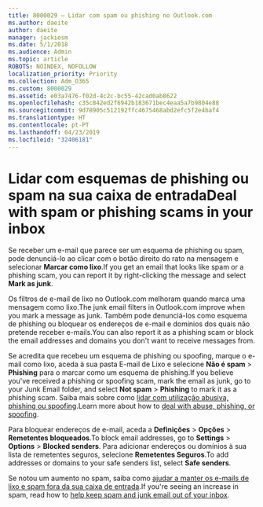 ```yaml
---
title: 8000029 – Lidar com spam ou phishing no Outlook.com
ms.author: daeite
author: daeite
manager: jackiesm
ms.date: 5/1/2018
ms.audience: Admin
ms.topic: article
ROBOTS: NOINDEX, NOFOLLOW
localization_priority: Priority
ms.collection: Adm_O365
ms.custom: 8000029
ms.assetid: e03a7476-f02d-4c2c-bc55-42cad0ab8622
ms.openlocfilehash: c35c842ed2f6942b183671bec4eaa5a7b9804e88
ms.sourcegitcommit: 9d78905c512192ffc4675468abd2efc5f2e4baf4
ms.translationtype: HT
ms.contentlocale: pt-PT
ms.lasthandoff: 04/23/2019
ms.locfileid: "32406181"
---
```

# <a name="deal-with-spam-or-phishing-scams-in-your-inbox"></a><span data-ttu-id="3a84b-102">Lidar com esquemas de phishing ou spam na sua caixa de entrada</span><span class="sxs-lookup"><span data-stu-id="3a84b-102">Deal with spam or phishing scams in your inbox</span></span>

<span data-ttu-id="3a84b-103">Se receber um e-mail que parece ser um esquema de phishing ou spam, pode denunciá-lo ao clicar com o botão direito do rato na mensagem e selecionar **Marcar como lixo**.</span><span class="sxs-lookup"><span data-stu-id="3a84b-103">If you get an email that looks like spam or a phishing scam, you can report it by right-clicking the message and select **Mark as junk**.</span></span> 
  
<span data-ttu-id="3a84b-104">Os filtros de e-mail de lixo no Outlook.com melhoram quando marca uma mensagem como lixo.</span><span class="sxs-lookup"><span data-stu-id="3a84b-104">The junk email filters in Outlook.com improve when you mark a message as junk.</span></span> <span data-ttu-id="3a84b-105">Também pode denunciá-los como esquema de phishing ou bloquear os endereços de e-mail e domínios dos quais não pretende receber e-mails.</span><span class="sxs-lookup"><span data-stu-id="3a84b-105">You can also report it as a phishing scam or block the email addresses and domains you don't want to receive messages from.</span></span>
  
<span data-ttu-id="3a84b-106">Se acredita que recebeu um esquema de phishing ou spoofing, marque o e-mail como lixo, aceda à sua pasta E-mail de Lixo e selecione **Não é spam** \> **Phishing** para o marcar como um esquema de phishing.</span><span class="sxs-lookup"><span data-stu-id="3a84b-106">If you believe you've received a phishing or spoofing scam, mark the email as junk, go to your Junk Email folder, and select **Not spam** \> **Phishing** to mark it as a phishing scam.</span></span> <span data-ttu-id="3a84b-107">Saiba mais sobre como [lidar com utilização abusiva, phishing ou spoofing](https://go.microsoft.com/fwlink/p/?linkid=873139).</span><span class="sxs-lookup"><span data-stu-id="3a84b-107">Learn more about how to [deal with abuse, phishing, or spoofing](https://go.microsoft.com/fwlink/p/?linkid=873139).</span></span>
  
<span data-ttu-id="3a84b-108">Para bloquear endereços de e-mail, aceda a **Definições** \> **Opções** \> **Remetentes bloqueados**.</span><span class="sxs-lookup"><span data-stu-id="3a84b-108">To block email addresses, go to **Settings** \> **Options** \> **Blocked senders**.</span></span> <span data-ttu-id="3a84b-109">Para adicionar endereços ou domínios à sua lista de remetentes seguros, selecione **Remetentes Seguros**.</span><span class="sxs-lookup"><span data-stu-id="3a84b-109">To add addresses or domains to your safe senders list, select **Safe senders**.</span></span> 
  
<span data-ttu-id="3a84b-110">Se notou um aumento no spam, saiba como [ajudar a manter os e-mails de lixo e spam fora da sua caixa de entrada](https://go.microsoft.com/fwlink/p/?linkid=873140).</span><span class="sxs-lookup"><span data-stu-id="3a84b-110">If you're seeing an increase in spam, read how to [help keep spam and junk email out of your inbox](https://go.microsoft.com/fwlink/p/?linkid=873140).</span></span>
  

